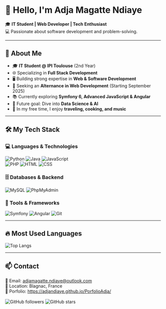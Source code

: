 # 👋 Hello, I'm Adja Magatte Ndiaye

🎓 **IT Student | Web Developer | Tech Enthusiast**<br>
💻 Passionate about software development and problem-solving.<br>


---
## 📜 About Me
- 🎓 **IT Student @ IPI Toulouse** (2nd Year)
- 🌐 Specializing in **Full Stack Development**
- 🖥️ Building strong expertise in **Web & Software Development**
- 🚀 Seeking an **Alternance in Web Development** (Starting September 2025)
- 📚 Currently exploring **Symfony 6, Advanced JavaScript & Angular**
- 🎯 Future goal: Dive into **Data Science & AI**
- 🎨 In my free time, I enjoy **traveling, cooking, and music**

---
## 🛠️ My Tech Stack

### **💻 Languages & Technologies**
![Python](https://img.shields.io/badge/Python-3776AB?style=for-the-badge&logo=python&logoColor=white)
![Java](https://img.shields.io/badge/Java-007396?style=for-the-badge&logo=java&logoColor=white)
![JavaScript](https://img.shields.io/badge/JavaScript-F7DF1E?style=for-the-badge&logo=javascript&logoColor=black)<br>
![PHP](https://img.shields.io/badge/PHP-777BB4?style=for-the-badge&logo=php&logoColor=white)
![HTML](https://img.shields.io/badge/HTML-E34F26?style=for-the-badge&logo=html5&logoColor=white)
![CSS](https://img.shields.io/badge/CSS-1572B6?style=for-the-badge&logo=css3&logoColor=white)

### **🗄️ Databases & Backend**
![MySQL](https://img.shields.io/badge/MySQL-4479A1?style=for-the-badge&logo=mysql&logoColor=white)
![PhpMyAdmin](https://img.shields.io/badge/PhpMyAdmin-6C78AF?style=for-the-badge&logo=phpmyadmin&logoColor=white)

### **🔧 Tools & Frameworks**
![Symfony](https://img.shields.io/badge/Symfony-000000?style=for-the-badge&logo=symfony&logoColor=white)
![Angular](https://img.shields.io/badge/Angular-DD0031?style=for-the-badge&logo=angular&logoColor=white)
![Git](https://img.shields.io/badge/Git-F05032?style=for-the-badge&logo=git&logoColor=white)

---

## 🔥 Most Used Languages
![Top Langs](https://github-readme-stats.vercel.app/api/top-langs/?username=AdjaNdiaye&layout=compact&theme=radical)

---
## 📫 Contact
📩 Email: adjamagatte.ndiaye@outlook.com  <br>
📍 Location: Blagnac, France  
👩 Porfolio: https://adjandiaye.github.io/PorfolioAdja/
<br>
<br>
![GitHub followers](https://img.shields.io/github/followers/AdjaNdiaye?style=social)
![GitHub stars](https://img.shields.io/github/stars/AdjaNdiaye?style=social)



